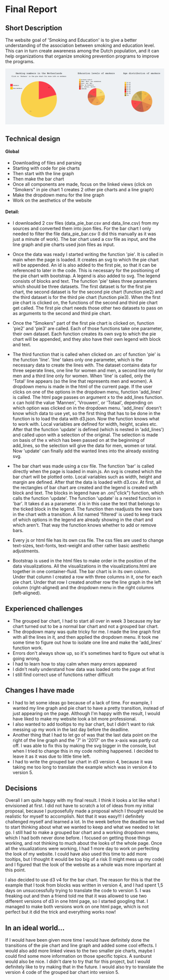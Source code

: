 # Final Report

## Short Description
The website goal of 'Smoking and Education' is to give a better understanding of the association between smoking and education level. This can in turn create awareness among the Dutch population, and it can help organizations that organize smoking prevention programs to improve the programs.

![alt text](doc/pie-charts.PNG)

## Technical design
#### Global
- Downloading of files and parsing
- Starting with code for pie charts
- Then start with the line graph
- Then make the bar chart
- Once all components are made, focus on the linked views (click on "Smokers" in pie chart 1 creates 2 other pie charts and a line graph)
- Make the dropdown menu for the line graph
- Work on the aesthetics of the website

#### Detail:
- I downloaded 2 csv files (data_pie_bar.csv and data_line.csv) from my sources and converted them into json files. For the bar chart I only needed to filter the file data_pie_bar.csv (I did this manually as it was just a minute of work). The bar chart used a csv file as input, and the line graph and pie charts used json files as input.

- Once the data was ready I started writing the function 'pie'. It is called in main when the page is loaded. It creates an svg to which the pie chart will be appended. An id is also added to the first pie, so that it can be referenced to later in the code. This is necessary for the positioning of the pie chart with bootstrap. A legend is also added to svg. The legend consists of blocks and text. The function 'pie' takes three parameters which should be three datasets. The first dataset is for the first pie chart, the second dataset is for the second pie chart (function pie2) and the third dataset is for the third pie chart (function pie3). When the first pie chart is clicked on, the functions of the second and third pie chart get called. The first pie chart needs those other two datasets to pass on as arguments to the second and third pie chart.

- Once the "Smokers" part of the first pie chart is clicked on, function 'pie2' and 'pie3' are called. Each of those functions take one parameter, their own dataset. Each function creates its own svg to which the pie chart will be appended, and they also have their own legend with block and text.

- The third function that is called when clicked on .arc of function 'pie' is the function 'line'. 'line' takes only one parameter, which is the necessary data to create the lines with. The dataset contains data for three seperate lines, one line for women and men, a second line only for men and a third line only for women. When 'line' is called, only the 'Total' line appears (so the line that represents men and women). A dropdown menu is made in the html of the current page. If the user clicks on one of the options in the dropdown menu, function 'add_lines' is called. The html page passes on argument x to the add_lines function. x can hold the value 'Mannen', 'Vrouwen', or 'Totaal', depending on which option was clicked on in the dropdown menu. 'add_lines' doesn't know which data to use yet, so the first thing that has to be done in the function is to load the data with d3.json. Now the function knows what to work with. Local variables are defined for width, height, scales etc. After that the function 'update' is defined (which is nested in 'add_lines') and called upon with a selection of the original. The selection is made on basis of the x which has been passed on at the beginning of add_lines, so the selection will give the data for men, women or total. Now 'update' can finally add the wanted lines into the already existing svg.

- The bar chart was made using a csv file. The function 'bar' is called directly when the page is loaded in main.js. An svg is created which the bar chart will be plotted onto. Local variables such as width, height and margin are defined. After that the data is loaded with d3.csv. At first, all the rectangles of bar chart are created and the legend is created with block and text. The blocks in legend have an .on("click") function, which calls the function 'update'. The function 'update' is a nested function in 'bar'. It takes d as a parameter. d is in this case the text that belongs to the ticked block in the legend. The function then readjusts the new bars in the chart with a transition. A list named 'filtered' is used to keep track of which options in the legend are already showing in the chart and which aren't. That way the function knows whether to add or remove bars.

- Every js or html file has its own css file. The css files are used to change text-sizes, text-fonts, text-weight and other rather basic aesthetic adjustments.

- Bootstrap is used in the html files to make order in the position of the data visualizations. All the visualizations in the visualizations.html are together in one container-fluid. The bar chart is in its own column. Under that column I created a row with three columns in it, one for each pie chart. Under that row I created another row the line graph in the left column (right-aligned) and the dropdown menu in the right columns (left-aligned).

## Experienced challenges
- The grouped bar chart, I had to start all over in week 3 because my bar chart turned out to be a normal bar chart and not a grouped bar chart.
- The dropdown many was quite tricky for me. I made the line graph first with all the lines in it, and then applied the dropdown menu. It took me some time to figure out how to isolate one line and make the 'add_lines' function work.
- Errors don't always show up, so it's sometimes hard to figure out what is going wrong.
- I had to learn how to stay calm when many errors appeared
- I didn't really understand how data was loaded onto the page at first
- I still find correct use of functions rather difficult

## Changes I have made
- I had to let some ideas go because of a lack of time. For example, I wanted my line graph and pie chart to have a pretty transition, instead of just appearing on the page. Although I'm happy with the result, I would have liked to make my website look a bit more professional.
- I also wanted to add tooltips to my bar chart, but I didn't want to risk messing up my work in the last day before the deadline.
- Another thing that I had to let go of was that the last data point on the right of the line graph and the '7' in '2017' on the x-axis was partly cut off. I was able to fix this by making the svg bigger in the console, but when I tried to change this in my code nothing happened. I decided to leave it as it was due to little time left.
- I had to write the grouped bar chart in d3 version 4, because it was taking me too long to translate the example which was in version 4 to version 5.

## Decisions
Overall I am quite happy with my final result. I think it looks a lot like what I envisioned at first. I did not have to scratch a lot of ideas from my initial proposal, because I purposefully made a proposal which I thought would be realistic for myself to accomplish. Not that it was easy!!! I definitely challenged myself and learned a lot. In the week before the deadline we had to start thinking about what we wanted to keep and what we needed to let go. I still had to make a grouped bar chart and a working dropdown menu, which I had both never done before. I focused on getting those things working, and not thinking to much about the looks of the whole page. Once all the visualizations were working, I had 1 more day to work on perfecting the look of my website. I could have also used this time to add more tooltips, but I thought it would be too big of a risk (I might mess up my code) and I figured that the look of the website as a whole was more important at this point.

I also decided to use d3 v4 for the bar chart. The reason for this is that the example that I took from blocks was written in version 4, and I had spent 1,5 days on unsuccessfully trying to translate the code to version 5. I was freaking out and then a friend told me that it was allowed to use two different versions of d3 in one html page, so I started googling that. I managed to make both versions work on one html page, which is not perfect but it did the trick and everything works now!

## In an ideal world...
If I would have been given more time I would have definitely done the transitions of the pie chart and line graph and added some cool effects. I would also add more linked views to the two smaller pie charts, maybe I could find some more information on those specific topics. A sunburst would also be nice. I didn't dare to try that for this project, but I would definitely like to try making that in the future. I would also try to translate the version 4 code of the grouped bar chart into version 5.
